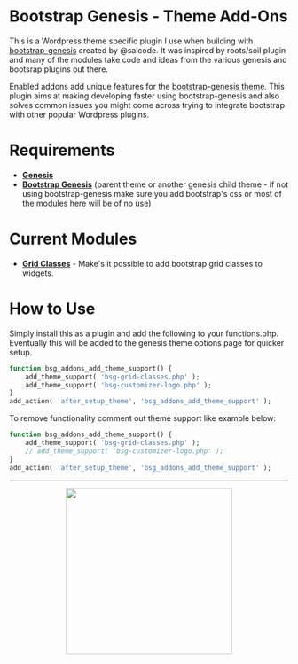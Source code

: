 # Bootstrap Genesis - Theme Add-Ons
This is a Wordpress theme specific plugin I use when building with [bootstrap-genesis](https://github.com/salcode/bootstrap-genesis) created by @salcode. It was inspired by roots/soil plugin and many of the modules take code and ideas from the various genesis and bootsrap plugins out there.

Enabled addons add unique features for the [bootstrap-genesis theme](https://github.com/salcode/bootstrap-genesis). This plugin aims at making developing faster using bootstrap-genesis and also solves common issues you might come across trying to integrate bootstrap with other popular Wordpress plugins. 

# Requirements
 - **[Genesis](http://my.studiopress.com/themes/genesis/)** 
 - **[Bootstrap Genesis](https://github.com/salcode/bootstrap-genesis)**  (parent theme or another genesis child theme - if not using bootstrap-genesis make sure you add bootstrap's css or most of the modules here will be of no use)




# Current Modules
 - **[Grid Classes](https://github.com/bryanwillis/bootstrap-genesis-addons/blob/master/addons/bsg-grid-classes.php)** - Make's it possible to add bootstrap grid classes to widgets.
 
# How to Use
 Simply install this as a plugin and add the following to your functions.php.  Eventually this will be added to the genesis theme options page for quicker setup.



```php
function bsg_addons_add_theme_support() {
	add_theme_support( 'bsg-grid-classes.php' );
	add_theme_support( 'bsg-customizer-logo.php' );
}
add_action( 'after_setup_theme', 'bsg_addons_add_theme_support' );
```


To remove functionality comment out theme support like example below:
        
```php
function bsg_addons_add_theme_support() {
	add_theme_support( 'bsg-grid-classes.php' );
	// add_theme_support( 'bsg-customizer-logo.php' );
}
add_action( 'after_setup_theme', 'bsg_addons_add_theme_support' );
```

----------

<p align="center"><img align="middle" width="300" src="https://cloud.githubusercontent.com/assets/4042621/6660594/fb19d3a0-cb6a-11e4-91c8-87e908b2baf2.png" /></p>


